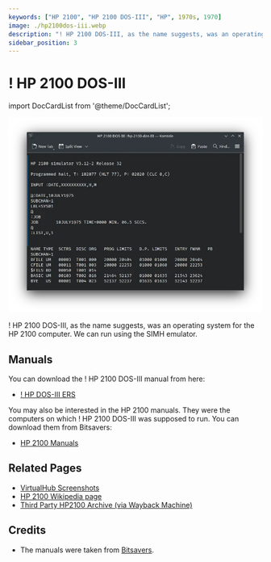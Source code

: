 ```yaml
---
keywords: ["HP 2100", "HP 2100 DOS-III", "HP", 1970s, 1970]
image: ./hp2100dos-iii.webp
description: "! HP 2100 DOS-III, as the name suggests, was an operating system for the HP 2100 computer."
sidebar_position: 3
---
```


# ! HP 2100 DOS-III

import DocCardList from '@theme/DocCardList';

![! HP 2100 DOS-III](./hp2100dos-iii.webp)

! HP 2100 DOS-III, as the name suggests, was an operating system for the HP 2100 computer. We can run using the SIMH emulator.

<DocCardList />

## Manuals

You can download the ! HP 2100 DOS-III manual from here:

- [! HP DOS-III ERS](http://www.bitsavers.org/pdf/hp/21xx/dosIII/DOSIII_ERS.pdf)

You may also be interested in the HP 2100 manuals. They were the computers on which ! HP 2100 DOS-III was supposed to run. You can download them from Bitsavers:

- [HP 2100 Manuals](http://www.bitsavers.org/pdf/hp/21xx/)

## Related Pages

- [VirtualHub Screenshots](https://screenshots.virtualhub.eu.org/1970s/1973/hp2100dos-iii/)
- [HP 2100 Wikipedia page](https://en.wikipedia.org/wiki/HP_2100)
- [Third Party HP2100 Archive (via Wayback Machine)](https://web.archive.org/web/20160430080039/http://oscar.taurus.com/~jeff/2100/index.html)

## Credits

- The manuals were taken from [Bitsavers](http://bitsavers.org).

